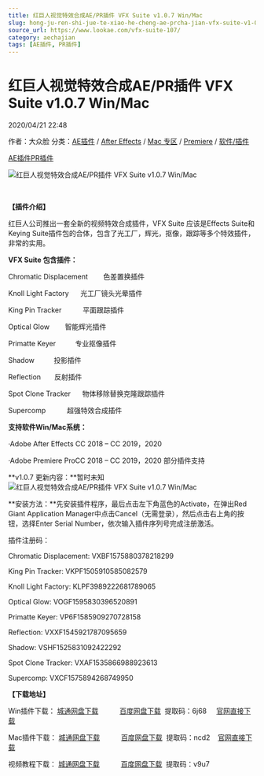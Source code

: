 ```yaml
---
title: 红巨人视觉特效合成AE/PR插件 VFX Suite v1.0.7 Win/Mac
slug: hong-ju-ren-shi-jue-te-xiao-he-cheng-ae-prcha-jian-vfx-suite-v1-0-7-win-mac
source_url: https://www.lookae.com/vfx-suite-107/
category: aechajian
tags: [AE插件, PR插件]
---
```

# 红巨人视觉特效合成AE/PR插件 VFX Suite v1.0.7 Win/Mac

2020/04/21 22:48

作者：大众脸
分类：[AE插件](https://www.lookae.com/after-effects/aechajian/) / [After Effects](https://www.lookae.com/after-effects/) / [Mac 专区](https://www.lookae.com/mac-osx/) / [Premiere](https://www.lookae.com/qitarjcj/premierezy/) / [软件/插件](https://www.lookae.com/qitarjcj/)

[AE插件](https://www.lookae.com/tag/ae%e6%8f%92%e4%bb%b6/)[PR插件](https://www.lookae.com/tag/pr%e6%8f%92%e4%bb%b6/)

![红巨人视觉特效合成AE/PR插件 VFX Suite v1.0.7 Win/Mac](https://www.lookae.com/wp-content/uploads/2019/06/VFX-Suite.jpg "红巨人视觉特效合成AE/PR插件 VFX Suite v1.0.7 Win/Mac-LookAE.com")

﻿

**【插件介绍】**

红巨人公司推出一套全新的视频特效合成插件，VFX Suite 应该是Effects Suite和Keying Suite插件包的合体，包含了光工厂，辉光，抠像，跟踪等多个特效插件，非常的实用。

**VFX Suite 包含插件：**

Chromatic Displacement        色差置换插件

Knoll Light Factory      光工厂镜头光晕插件

King Pin Tracker           平面跟踪插件

Optical Glow        智能辉光插件

Primatte Keyer          专业抠像插件

Shadow          投影插件

Reflection       反射插件

Spot Clone Tracker      物体移除替换克隆跟踪插件

Supercomp           超强特效合成插件

**支持软件Win/Mac系统：**

·Adobe After Effects CC 2018 – CC 2019，2020

·Adobe Premiere ProCC 2018 – CC 2019，2020 部分插件支持

**v1.0.7 更新内容：**暂时未知![红巨人视觉特效合成AE/PR插件 VFX Suite v1.0.7 Win/Mac](https://img.alicdn.com/imgextra/i3/705956171/O1CN01J161nX1vSMhCzEUfN_!!705956171.png "红巨人视觉特效合成AE/PR插件 VFX Suite v1.0.7 Win/Mac-LookAE.com")

**安装方法：**先安装插件程序，最后点击左下角蓝色的Activate，在弹出Red Giant Application Manager中点击Cancel（无需登录），然后点击右上角的按钮，选择Enter Serial Number，依次输入插件序列号完成注册激活。

插件注册码：

Chromatic Displacement: VXBF1575880378218299

King Pin Tracker: VKPF1505910585082579

Knoll Light Factory: KLPF3989222681789065

Optical Glow: VOGF1595830396520891

Primatte Keyer: VP6F1585909270728158

Reflection: VXXF1545921787095659

Shadow: VSHF1525831092422292

Spot Clone Tracker: VXAF1535866988923613

Supercomp: VXCF1575894268749950

**【下载地址】**

Win插件下载： [城通网盘下载](https://72k.us/file/680462-438780547)           [百度网盘下载](https://pan.baidu.com/s/1OvNyk1p7QB9JaF54s-M8Yw)  提取码：6j68     [官网直接下载](http://downloads.redgiant.com/redgiant/products/singlesuites/vfx/archive/VFXSuite_Win_Full_1.0.7.zip)

Mac插件下载： [城通网盘下载](https://72k.us/file/680462-438779817)           [百度网盘下载](https://pan.baidu.com/s/1P4VgxM_su1Gfyj1DZ6yxag)  提取码：ncd2    [官网直接下载](http://downloads.redgiant.com/redgiant/products/singlesuites/vfx/archive/VFXSuite_Mac_Full_1.0.7.zip)

视频教程下载： [城通网盘下载](https://lookae.ctfile.com/fs/680462-385102287)           [百度网盘下载](https://pan.baidu.com/s/1gMJuNxgWJBbalScTiHiUFQ)  提取码：v9u7
